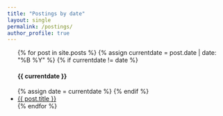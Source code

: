 ```yaml
---
title: "Postings by date"
layout: single
permalink: /postings/
author_profile: true
---
```

<ul>
    {% for post in site.posts %}
    {% assign currentdate = post.date | date: "%B %Y" %}
    {% if currentdate != date %}
        <h4> {{ currentdate }} </h4>
        {% assign date = currentdate %} 
    {% endif %}
        <li><a href="{{ post.url }}">{{ post.title }}</a></li>
    {% endfor %}
</ul>